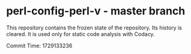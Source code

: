 # perl-config-perl-v - master branch

This repository contains the frozen state of the repository.
Its history is cleared. It is used only for static code
analysis with Codacy.

Commit Time: 1729133236